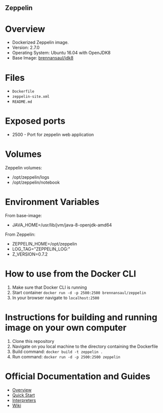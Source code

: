 ## Zeppelin

# Overview

- Dockerized Zeppelin image.
- Version: 2.7.0
- Operating System: Ubuntu 16.04 with OpenJDK8
- Base Image: [brennansaul/jdk8](https://hub.docker.com/r/brennansaul/jdk8/) 

# Files

- `Dockerfile`
- `zeppelin-site.xml`
- `README.md`

# Exposed ports

- 2500 - Port for zeppelin web application

# Volumes 

Zeppelin volumes:
- /opt/zeppelin/logs
- /opt/zeppelin/notebook

# Environment Variables 

From base-image:
- JAVA_HOME=/usr/lib/jvm/java-8-openjdk-amd64

From Zeppelin:
- ZEPPELIN_HOME=/opt/zeppelin
- LOG_TAG="ZEPPELIN_LOG:"
- Z_VERSION=0.7.2

# How to use from the Docker CLI

1. Make sure that Docker CLI is running 
2. Start container `docker run -d -p 2500:2500 brennansaul/zeppelin`
3. In your browser navigate to `localhost:2500`

# Instructions for building and running image on your own computer

1. Clone this repository 
2. Navigate on you local machine to the directory containing the Dockerfile 
3. Build command: `docker build -t zeppelin .`
4. Run command: `docker run -d -p 2500:2500 zeppelin`

# Official Documentation and Guides

- [Overview](http://zeppelin.apache.org/docs/0.7.0/)
- [Quick Start](http://zeppelin.apache.org/docs/0.7.0/install/install.html)
- [Interpreters](http://zeppelin.apache.org/docs/0.7.0/manual/interpreters.html)
- [Wiki](https://cwiki.apache.org/confluence/display/ZEPPELIN/Zeppelin+Home)
